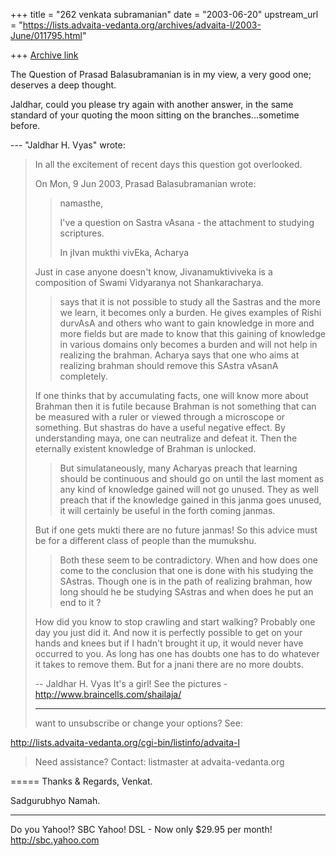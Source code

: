 +++
title = "262 venkata subramanian"
date = "2003-06-20"
upstream_url = "https://lists.advaita-vedanta.org/archives/advaita-l/2003-June/011795.html"

+++
[Archive link](https://lists.advaita-vedanta.org/archives/advaita-l/2003-June/011795.html)



The Question of Prasad Balasubramanian is in my view,
a very good one; deserves a deep thought.  

Jaldhar, could you please try again with another
answer, in the same standard of your quoting the moon
sitting on the branches...sometime before.


--- "Jaldhar H. Vyas" <jaldhar at braincells.com> wrote:
> In all the excitement of recent days this question
> got overlooked.
> 
> On Mon, 9 Jun 2003, Prasad Balasubramanian wrote:
> 
> > namasthe,
> >
> >   I've a question on Sastra vAsana - the
> attachment to studying
> > scriptures.
> >
> > In jIvan mukthi vivEka, Acharya
> 
> Just in case anyone doesn't know, Jivanamuktiviveka
> is a composition of
> Swami Vidyaranya not Shankaracharya.
> 
> > says that
> > it is not possible to study all the Sastras
> > and the more we learn, it becomes only a burden.
> > He gives examples of Rishi durvAsA and others who
> want to
> > gain knowledge in more and more
> > fields but are made to know that this gaining
> > of knowledge in various domains only becomes a
> burden
> > and will not help in realizing the brahman.
> > Acharya says that one who aims at realizing
> brahman
> > should remove this SAstra vAsanA completely.
> >
> 
> If one thinks that by accumulating facts, one will
> know more about Brahman
> then it is futile because Brahman is not something
> that can be measured
> with a ruler or viewed through a microscope or
> something.  But shastras do
> have a useful negative effect. By understanding
> maya, one can neutralize
> and defeat it.  Then the eternally existent
> knowledge of Brahman is
> unlocked.
> 
> > But simulataneously, many Acharyas preach
> > that learning should be continuous and
> > should go on until the last moment as
> > any kind of knowledge gained will not go
> > unused. They as well preach that if the
> > knowledge gained in this janma goes unused,
> > it will certainly be useful in the forth
> > coming janmas.
> >
> 
> But if one gets mukti there are no future janmas! So
> this advice must be
> for a different class of people than the mumukshu.
> 
> >  Both these seem to be contradictory. When
> > and how does one come to the conclusion that
> > one is done with his studying the SAstras.
> > Though one is in the path of realizing brahman,
> > how long should he be studying SAstras and when
> > does he put an end to it ?
> >
> 
> How did you know to stop crawling and start walking?
>  Probably one day you
> just did it. And now it is perfectly possible to get
> on your hands and
> knees but if I hadn't brought it up, it would never
> have occurred to you.
> As long has one has doubts one has to do whatever it
> takes to remove them.
> But for a jnani there are no more doubts.
> 
> 
> -- 
> Jaldhar H. Vyas <jaldhar at braincells.com>
> It's a girl! See the pictures -
> http://www.braincells.com/shailaja/
> _______________________________________________
> want to unsubscribe or change your options? See:
>
http://lists.advaita-vedanta.org/cgi-bin/listinfo/advaita-l
> Need assistance? Contact:
> listmaster at advaita-vedanta.org


=====
Thanks & Regards,
Venkat.

Sadgurubhyo Namah.

__________________________________
Do you Yahoo!?
SBC Yahoo! DSL - Now only $29.95 per month!
http://sbc.yahoo.com

